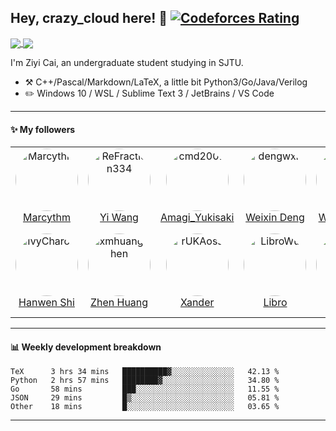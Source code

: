 ## Hey, crazy_cloud here! :wave: [![Codeforces Rating](https://cfrating.ihcr.top/?user=crazy_cloud&style=flat-square)](https://codeforces.com/profile/crazy_cloud)

<a href="https://github.com/anuraghazra/github-readme-stats">
  <img align="center" src="https://github-readme-stats.vercel.app/api?username=acrazyczy&count_private=true&show_icons=true&hide=issues" />
</a>
<a href="https://github.com/anuraghazra/convoychat">
  <img align="center" src="https://github-readme-stats.vercel.app/api/top-langs/?username=acrazyczy&layout=compact&hide=javascript,html,makefile,css&langs_count=10" />
</a>

I'm Ziyi Cai, an undergraduate student studying in SJTU.

-   :hammer_and_pick: C++/Pascal/Markdown/LaTeX, a little bit Python3/Go/Java/Verilog
-   :pencil2: Windows 10 / WSL / Sublime Text 3 / JetBrains / VS Code

---

#### :sparkles: My followers

<!--START_SECTION:top-followers-->
<table>
  <tr>
    <td align="center">
      <a href="https://github.com/Marcythm">
        <img src="https://avatars2.githubusercontent.com/u/36555123" width="auto;" height="100px;" style="border-radius:100%;" overflow="hidden;" alt="Marcythm"/>
      </a>
      <br />
      <a href="https://github.com/Marcythm">Marcythm</a>
    </td>
    <td align="center">
      <a href="https://github.com/ReFraction334">
        <img src="https://avatars2.githubusercontent.com/u/44198739" width="auto;" height="100px;" style="border-radius:100%;" overflow="hidden;" alt="ReFraction334"/>
      </a>
      <br />
      <a href="https://github.com/ReFraction334">Yi Wang</a>
    </td>
    <td align="center">
      <a href="https://github.com/cmd2001">
        <img src="https://avatars2.githubusercontent.com/u/25078724" width="auto;" height="100px;" style="border-radius:100%;" overflow="hidden;" alt="cmd2001"/>
      </a>
      <br />
      <a href="https://github.com/cmd2001">Amagi_Yukisaki</a>
    </td>
    <td align="center">
      <a href="https://github.com/dengwxn">
        <img src="https://avatars2.githubusercontent.com/u/34061772" width="auto;" height="100px;" style="border-radius:100%;" overflow="hidden;" alt="dengwxn"/>
      </a>
      <br />
      <a href="https://github.com/dengwxn">Weixin Deng</a>
    </td>
    <td align="center">
      <a href="https://github.com/ywwywwyww">
        <img src="https://avatars2.githubusercontent.com/u/36836507" width="auto;" height="100px;" style="border-radius:100%;" overflow="hidden;" alt="ywwywwyww"/>
      </a>
      <br />
      <a href="https://github.com/ywwywwyww">Wuwei Yuan</a>
    </td>
    <td align="center">
      <a href="https://github.com/XOR-op">
        <img src="https://avatars2.githubusercontent.com/u/17672363" width="auto;" height="100px;" style="border-radius:100%;" overflow="hidden;" alt="XOR-op"/>
      </a>
      <br />
      <a href="https://github.com/XOR-op">XOR-op</a>
    </td>
    <td align="center">
      <a href="https://github.com/cong258258">
        <img src="https://avatars2.githubusercontent.com/u/40522050" width="auto;" height="100px;" style="border-radius:100%;" overflow="hidden;" alt="cong258258"/>
      </a>
      <br />
      <a href="https://github.com/cong258258">Zhou Cong</a>
    </td>
  </tr>
  <tr>
    <td align="center">
      <a href="https://github.com/IvyCharon">
        <img src="https://avatars2.githubusercontent.com/u/57755823" width="auto;" height="100px;" style="border-radius:100%;" overflow="hidden;" alt="IvyCharon"/>
      </a>
      <br />
      <a href="https://github.com/IvyCharon">Hanwen Shi</a>
    </td>
    <td align="center">
      <a href="https://github.com/xmhuangzhen">
        <img src="https://avatars2.githubusercontent.com/u/58294401" width="auto;" height="100px;" style="border-radius:100%;" overflow="hidden;" alt="xmhuangzhen"/>
      </a>
      <br />
      <a href="https://github.com/xmhuangzhen">Zhen Huang</a>
    </td>
    <td align="center">
      <a href="https://github.com/rUKAoss">
        <img src="https://avatars2.githubusercontent.com/u/74503773" width="auto;" height="100px;" style="border-radius:100%;" overflow="hidden;" alt="rUKAoss"/>
      </a>
      <br />
      <a href="https://github.com/rUKAoss">Xander</a>
    </td>
    <td align="center">
      <a href="https://github.com/LibroWu">
        <img src="https://avatars2.githubusercontent.com/u/73021519" width="auto;" height="100px;" style="border-radius:100%;" overflow="hidden;" alt="LibroWu"/>
      </a>
      <br />
      <a href="https://github.com/LibroWu">Libro</a>
    </td>
    <td align="center">
      <a href="https://github.com/ChrisLiKaiyuan">
        <img src="https://avatars2.githubusercontent.com/u/36180750" width="auto;" height="100px;" style="border-radius:100%;" overflow="hidden;" alt="ChrisLiKaiyuan"/>
      </a>
      <br />
      <a href="https://github.com/ChrisLiKaiyuan">Switch</a>
    </td>
    <td align="center">
      <a href="https://github.com/dzx-dzx">
        <img src="https://avatars2.githubusercontent.com/u/31068367" width="auto;" height="100px;" style="border-radius:100%;" overflow="hidden;" alt="dzx-dzx"/>
      </a>
      <br />
      <a href="https://github.com/dzx-dzx">dzx-dzx</a>
    </td>
    <td align="center">
      <a href="https://github.com/brandon-yan">
        <img src="https://avatars2.githubusercontent.com/u/59162612" width="auto;" height="100px;" style="border-radius:100%;" overflow="hidden;" alt="brandon-yan"/>
      </a>
      <br />
      <a href="https://github.com/brandon-yan">brandon-yan</a>
    </td>
  </tr>
</table>
<!--END_SECTION:top-followers-->

---

#### :bar_chart: Weekly development breakdown

<!--START_SECTION:waka-->
```text
TeX      3 hrs 34 mins   ██████████▓░░░░░░░░░░░░░░   42.13 % 
Python   2 hrs 57 mins   ████████▓░░░░░░░░░░░░░░░░   34.80 % 
Go       58 mins         ███░░░░░░░░░░░░░░░░░░░░░░   11.55 % 
JSON     29 mins         █▒░░░░░░░░░░░░░░░░░░░░░░░   05.81 % 
Other    18 mins         █░░░░░░░░░░░░░░░░░░░░░░░░   03.65 % 
```
<!--END_SECTION:waka-->

---
